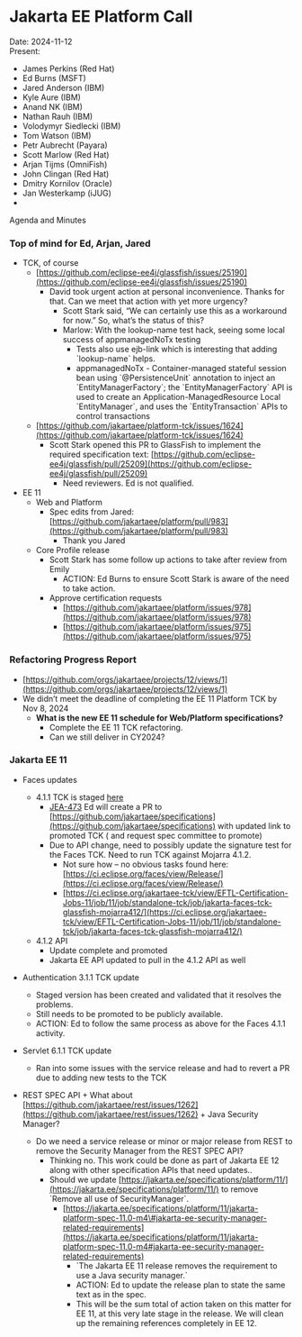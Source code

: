 # Jakarta EE Platform Call

Date: 2024-11-12  
Present:

- James Perkins (Red Hat)   
-  Ed Burns (MSFT)  
- Jared Anderson (IBM)  
- Kyle Aure (IBM)  
- Anand NK (IBM)  
- Nathan Rauh (IBM)  
- Volodymyr Siedlecki (IBM)  
- Tom Watson (IBM)  
- Petr Aubrecht (Payara)  
- Scott Marlow (Red Hat)  
- Arjan Tijms (OmniFish)  
- John Clingan (Red Hat)  
- Dmitry Kornilov (Oracle)  
- Jan Westerkamp (iJUG)  
- 

Agenda and Minutes

### Top of mind for Ed, Arjan, Jared

* TCK, of course  
  * [https://github.com/eclipse-ee4j/glassfish/issues/25190](https://github.com/eclipse-ee4j/glassfish/issues/25190)   
    * David took urgent action at personal inconvenience. Thanks for that. Can we meet that action with yet more urgency?  
      * Scott Stark said, “We can certainly use this as a workaround for now.” So, what’s the status of this?  
      * Marlow: With the lookup-name test hack, seeing some local success of appmanagedNoTx testing  
        * Tests also use ejb-link which is interesting that adding \`lookup-name\` helps.  
        * appmanagedNoTx \- Container-managed stateful session bean using \`@PersistenceUnit\` annotation to inject an \`EntityManagerFactory\`; the \`EntityManagerFactory\` API is used to create an Application-ManagedResource Local \`EntityManager\`, and uses the \`EntityTransaction\` APIs to control transactions  
  * [https://github.com/jakartaee/platform-tck/issues/1624](https://github.com/jakartaee/platform-tck/issues/1624)   
    * Scott Stark opened this PR to GlassFish to implement the required specification text: [https://github.com/eclipse-ee4j/glassfish/pull/25209](https://github.com/eclipse-ee4j/glassfish/pull/25209)   
      * Need reviewers. Ed is not qualified.  
* EE 11   
  * Web and Platform   
    * Spec edits from Jared: [https://github.com/jakartaee/platform/pull/983](https://github.com/jakartaee/platform/pull/983)   
      * Thank you Jared  
  * Core Profile release  
    * Scott Stark has some follow up actions to take after review from Emily  
      * ACTION: Ed Burns to ensure Scott Stark is aware of the need to take action.  
    * Approve certification requests  
      * [https://github.com/jakartaee/platform/issues/978](https://github.com/jakartaee/platform/issues/978)  
      * [https://github.com/jakartaee/platform/issues/975](https://github.com/jakartaee/platform/issues/975) 

### Refactoring Progress Report

* [https://github.com/orgs/jakartaee/projects/12/views/1](https://github.com/orgs/jakartaee/projects/12/views/1)  
* We didn’t meet the deadline of completing the EE 11 Platform TCK by Nov 8, 2024  
  * **What is the new EE 11 schedule for Web/Platform specifications?**  
    * Complete the EE 11 TCK refactoring.  
    * Can we still deliver in CY2024?

### Jakarta EE 11

* Faces updates  
  * 4.1.1 TCK is staged [here](https://www.eclipse.org/downloads/download.php?file=/faces/jakartaee11/staged/eftl/jakarta-faces-tck-4.1.1.zip)  
    * [JEA-473](https://dev.azure.com/jakarta-ee-azdo/jakarta-ee-azdo/_workitems/edit/473) Ed will create a PR to [https://github.com/jakartaee/specifications](https://github.com/jakartaee/specifications) with updated link to promoted TCK ( and request spec committee to promote)   
    * Due to API change, need to possibly update the signature test for the Faces TCK.  Need to run TCK against Mojarra 4.1.2.  
      * Not sure how – no obvious tasks found here: [https://ci.eclipse.org/faces/view/Release/](https://ci.eclipse.org/faces/view/Release/)   
      * [https://ci.eclipse.org/jakartaee-tck/view/EFTL-Certification-Jobs-11/job/11/job/standalone-tck/job/jakarta-faces-tck-glassfish-mojarra412/](https://ci.eclipse.org/jakartaee-tck/view/EFTL-Certification-Jobs-11/job/11/job/standalone-tck/job/jakarta-faces-tck-glassfish-mojarra412/)   
  * 4.1.2 API   
    * Update complete and promoted  
    * Jakarta EE API updated to pull in the 4.1.2 API as well

* Authentication 3.1.1 TCK update  
  * Staged version has been created and validated that it resolves the problems.  
  * Still needs to be promoted to be publicly available.  
  * ACTION: Ed to follow the same process as above for the Faces 4.1.1 activity.

* Servlet 6.1.1 TCK update  
  * Ran into some issues with the service release and had to revert a PR due to adding new tests to the TCK

* REST SPEC API \+ What about [https://github.com/jakartaee/rest/issues/1262](https://github.com/jakartaee/rest/issues/1262) \+ Java Security Manager?  
  * Do we need a service release or minor or major release from REST to remove the Security Manager from the REST SPEC API?  
    * Thinking no.  This work could be done as part of Jakarta EE 12 along with other specification APIs that need updates..  
    * Should we update [https://jakarta.ee/specifications/platform/11/](https://jakarta.ee/specifications/platform/11/) to remove \`Remove all use of SecurityManager\`.  
      * [https://jakarta.ee/specifications/platform/11/jakarta-platform-spec-11.0-m4\#jakarta-ee-security-manager-related-requirements](https://jakarta.ee/specifications/platform/11/jakarta-platform-spec-11.0-m4#jakarta-ee-security-manager-related-requirements)  
        * \`The Jakarta EE 11 release removes the requirement to use a Java security manager.\`  
        * ACTION: Ed to update the release plan to state the same text as in the spec.  
        * This will be the sum total of action taken on this matter for EE 11, at this very late stage in the release. We will clean up the remaining references completely in EE 12\.
